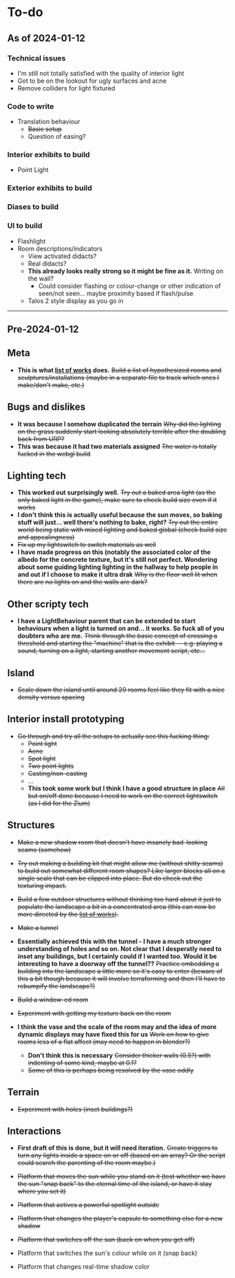 # To-do

## As of 2024-01-12

### Technical issues

- I'm still not totally satisfied with the quality of interior light
- Got to be on the lookout for ugly surfaces and acne
- Remove colliders for light fixtured

### Code to write

- Translation behaviour
  - ~~Basic setup~~
  - Question of easing?

### Interior exhibits to build

- Point Light

### Exterior exhibits to build

### Diases to build

### UI to build

- Flashlight
- Room descriptions/indicators
  - View activated didacts?
  - Real didacts?
  - **This already looks really strong so it might be fine as it.** Writing on the wall?
    - Could consider flashing or colour-change or other indication of seen/not seen... maybe proximity based if flash/pulse
  - Talos 2 style display as you go in

---

## Pre-2024-01-12

## Meta

- **This is what [list of works](./list-of-works.md) does.** ~~Build a list of hypothesized rooms and sculptures/installations (maybe in a separate file to track which ones I make/don't make, etc.)~~

## Bugs and dislikes

- **It was because I somehow duplicated the terrain** ~~Why did the lighting on the grass suddenly start looking absolutely terrible after the doubling back from URP?~~
- **This was because it had two materials assigned** ~~The water is totally fucked in the webgl build~~

## Lighting tech

- **This worked out surprisingly well.** ~~Try out a baked area light (as the only baked light in the game), make sure to check build size even if it works~~
- **I don't think this is actually useful because the sun moves, so baking stuff will just... well there's nothing to bake, right?** ~~Try out the entire world being static with mixed lighting and baked global (check build size and appealingness)~~
- ~~Fix up my lightswitch to switch materials as well~~
- **I have made progress on this (notably the associated color of the albedo for the concrete texture, but it's still not perfect. Wondering about some guiding lighting lighting in the hallway to help people in and out if I choose to make it ultra drak** ~~Why is the floor well lit when there are no lights on and the walls are dark?~~

## Other scripty tech

- **I have a LightBehaviour parent that can be extended to start behaviours when a light is turned on and... it works. So fuck all of you doubters who are me.** ~~Think through the basic concept of crossing a threshold and starting the "machine" that is the exhibit -- e.g. playing a sound, turning on a light, starting another movement script, etc...~~

## Island

- ~~Scale down the island until around 20 rooms feel like they fit with a nice density versus spacing~~

## Interior install prototyping

- ~~Go through and try all the setups to actually see this fucking thing:~~
  - ~~Point light~~
  - ~~Acne~~
  - ~~Spot light~~
  - ~~Two point lights~~
  - ~~Casting/non-casting~~
  - ...
  - **This took some work but I think I have a good structure in place** ~~All but on/off done because I need to work on the correct lightswitch (as I did for the Zium)~~

## Structures

- ~~Make a new shadow room that doesn't have insanely bad-looking seams (somehow)~~
- ~~Try out making a building kit that might allow me (without shitty seams) to build out somewhat different room shapes? Like larger blocks all on a single scale that can be clipped into place. But do check out the texturing impact.~~
- ~~Build a few outdoor structures without thinking too hard about it just to populate the landscape a bit in a concentrated area (this can now be more directed by the [list of works](./list-of-works.md)).~~
- ~~Make a tunnel~~
- **Essentially achieved this with the tunnel - I have a much stronger understanding of holes and so on. Not clear that I desperatly need to inset any buildings, but I certainly could if I wanted too. Would it be interesting to have a doorway off the tunnel??** ~~Practice embedding a building into the landscape a little more so it's easy to enter (beware of this a bit though because it will involve terraforming and then I'll have to rebumpify the landscape?)~~
- ~~Build a window-ed room~~
- ~~Experiment with getting my texture back on the room~~

- **I think the vase and the scale of the room may and the idea of more dynamic displays may have fixed this for us** ~~Work on how to give rooms less of a flat affect (may need to happen in blender?)~~
  - **Don't think this is necessary** ~~Consider thicker walls (0.5?) with indenting of some kind, maybe at 0.1?~~
  - ~~Some of this is perhaps being resolved by the vase oddly~~

## Terrain

- ~~Experiment with holes (inset buildings?)~~

## Interactions

- **First draft of this is done, but it will need iteration.** ~~Create triggers to turn any lights inside a space on or off (based on an array? Or the script could search the parenting of the room maybe.)~~
- ~~Platform that moves the sun while you stand on it (test whether we have the sun "snap back" to the eternal time of the island, or have it stay where you set it)~~
- ~~Platform that actives a powerful spotlight outside~~
- ~~Platform that changes the player's capsule to something else for a new shadow~~
- ~~Platform that switches off the sun (back on when you get off)~~

- Platform that switches the sun's colour while on it (snap back)
- Platform that changes real-time shadow color

